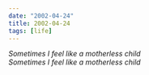 ```yaml
---
date: "2002-04-24"
title: 2002-04-24
tags: [life]
---
```

*Sometimes I feel like a motherless child*<br>
*Sometimes I feel like a motherless child*


